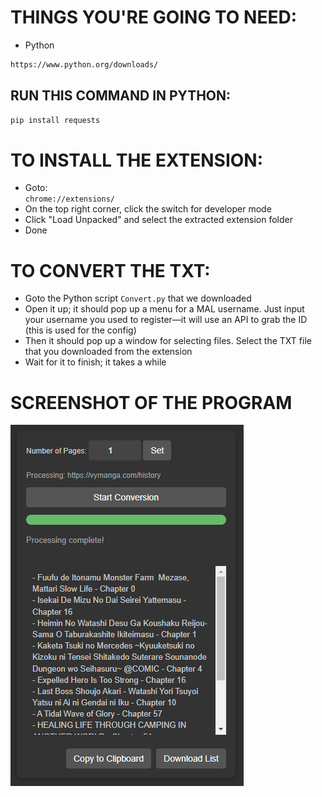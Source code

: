 # THINGS YOU'RE GOING TO NEED:
 - Python
```sh
https://www.python.org/downloads/
```
## RUN THIS COMMAND IN PYTHON:
```sh
pip install requests
```

# TO INSTALL THE EXTENSION:
 - Goto:  
   `chrome://extensions/`  
 - On the top right corner, click the switch for developer mode  
 - Click "Load Unpacked" and select the extracted extension folder  
 - Done  

# TO CONVERT THE TXT:
 - Goto the Python script `Convert.py` that we downloaded  
 - Open it up; it should pop up a menu for a MAL username. Just input your username you used to register—it will use an API to grab the ID (this is used for the config)  
 - Then it should pop up a window for selecting files. Select the TXT file that you downloaded from the extension  
 - Wait for it to finish; it takes a while  

# SCREENSHOT OF THE PROGRAM
![VyManga Scraper Extension](https://github.com/Kirogii/VyManga-Scraper-With--MAL-Conversion/blob/main/Extension.png?raw=true)
